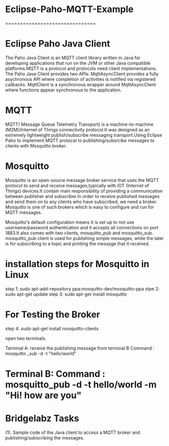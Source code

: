 
# Eclipse-Paho-MQTT-Example
===============================
# Eclipse Paho Java Client

The Paho Java Client is an MQTT client library written in Java for developing applications that run on the JVM or other Java compatible platforms.MQTT is a protocol and protocols need client implementations.
The Paho Java Client provides two APIs: MqttAsyncClient provides a fully asychronous API where completion of activities is notified via registered callbacks. MqttClient is a synchronous wrapper around MqttAsyncClient where functions appear synchronous to the application.

# MQTT

MQTT( Message Queue Telemetry Transport)  is a machine-to-machine (M2M)/Internet of Things connectivity protocol.It was designed as an extremely lightweight publish/subscribe messaging transport.Using Eclipse Paho to implement MQTT protocal to publishing/subsrcibe messages to clients with Mosquitto broker.

# Mosquitto

Mosquitto is an open-source message broker service that uses the MQTT protocol to send and receive messages,typically with IOT (Internet of Things) devices.It contain main responsibility of providing a communication between publisher and subscriber.In order to receive published messages and send them on to any clients who have subscribed, we need a broker. Mosquitto is one of such brokers which is easy to configure and run for MQTT messages.

Mosquitto's default configuration means it is set up to not use username/password authentication and it accepts all connections on port 1883.It also comes with two clients, mosquitto_pub and mosquitto_sub. mosquitto_pub client is used for publishing simple messages, while the later is for subscribing to a topic and printing the message that it received.

# installation steps for Mosquitto in Linux

step 1: sudo apt-add-repository ppa:mosquitto-dev/mosquitto-ppa
stpe 2: sudo apt-get update
step 3: sudo apt-get install mosquitto

# For Testing the Broker

step 4: sudo apt-get install mosquitto-clients

open two terminals.

Terminal A: receive the publishing message from terminal B
Command : mosquitto _sub -d -t "hello/world"

Terminal B:
Command : mosquitto_pub -d -t hello/world -m "Hi! how are you"
======================
# Bridgelabz Tasks
(1). Sample code of the Java client to access a MQTT broker and publishing/subscribing the messages.
